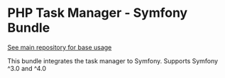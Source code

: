 # PHP Task Manager - Symfony Bundle

[See main repository for base usage](https://github.com/sunvalley-technologies/php-task-manager)

This bundle integrates the task manager to Symfony. Supports Symfony ^3.0 and ^4.0


